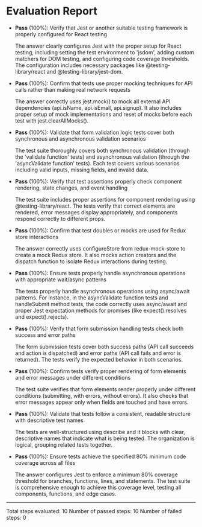 # Evaluation Report

- **Pass** (100%): Verify that Jest or another suitable testing framework is properly configured for React testing
  
  The answer clearly configures Jest with the proper setup for React testing, including setting the test environment to 'jsdom', adding custom matchers for DOM testing, and configuring code coverage thresholds. The configuration includes necessary packages like @testing-library/react and @testing-library/jest-dom.

- **Pass** (100%): Confirm that tests use proper mocking techniques for API calls rather than making real network requests
  
  The answer correctly uses jest.mock() to mock all external API dependencies (api.isName, api.isEmail, api.signup). It also includes proper setup of mock implementations and reset of mocks before each test with jest.clearAllMocks().

- **Pass** (100%): Validate that form validation logic tests cover both synchronous and asynchronous validation scenarios
  
  The test suite thoroughly covers both synchronous validation (through the 'validate function' tests) and asynchronous validation (through the 'asyncValidate function' tests). Each test covers various scenarios including valid inputs, missing fields, and invalid data.

- **Pass** (100%): Verify that test assertions properly check component rendering, state changes, and event handling
  
  The test suite includes proper assertions for component rendering using @testing-library/react. The tests verify that correct elements are rendered, error messages display appropriately, and components respond correctly to different props.

- **Pass** (100%): Confirm that test doubles or mocks are used for Redux store interactions
  
  The answer correctly uses configureStore from redux-mock-store to create a mock Redux store. It also mocks action creators and the dispatch function to isolate Redux interactions during testing.

- **Pass** (100%): Ensure tests properly handle asynchronous operations with appropriate wait/async patterns
  
  The tests properly handle asynchronous operations using async/await patterns. For instance, in the asyncValidate function tests and handleSubmit method tests, the code correctly uses async/await and proper Jest expectation methods for promises (like expect().resolves and expect().rejects).

- **Pass** (100%): Verify that form submission handling tests check both success and error paths
  
  The form submission tests cover both success paths (API call succeeds and action is dispatched) and error paths (API call fails and error is returned). The tests verify the expected behavior in both scenarios.

- **Pass** (100%): Confirm tests verify proper rendering of form elements and error messages under different conditions
  
  The test suite verifies that form elements render properly under different conditions (submitting, with errors, without errors). It also checks that error messages appear only when fields are touched and have errors.

- **Pass** (100%): Validate that tests follow a consistent, readable structure with descriptive test names
  
  The tests are well-structured using describe and it blocks with clear, descriptive names that indicate what is being tested. The organization is logical, grouping related tests together.

- **Pass** (100%): Ensure tests achieve the specified 80% minimum code coverage across all files
  
  The answer configures Jest to enforce a minimum 80% coverage threshold for branches, functions, lines, and statements. The test suite is comprehensive enough to achieve this coverage level, testing all components, functions, and edge cases.

---

Total steps evaluated: 10
Number of passed steps: 10
Number of failed steps: 0
